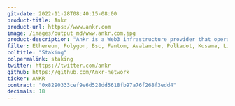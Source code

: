 ```yaml
---
git-date: 2022-11-28T08:40:15-08:00
product-title: Ankr
product-url: https://www.ankr.com
image: /images/output_md/www.ankr.com.jpg
product-description: "Ankr is a Web3 infrastructure provider that operates an array of globally-distributed nodes serving 50 blockchain networks and RPC services to 18+ blockchains."
filter: Ethereum, Polygon, Bsc, Fantom, Avalanche, Polkadot, Kusama, Liquid Staking Derivatives
coltitle: "Staking"
colpermalink: staking
twitter: https://twitter.com/ankr
github: https://github.com/Ankr-network
ticker: ANKR
contract: "0x8290333cef9e6d528dd5618fb97a76f268f3edd4"
decimals: 18
---
```

